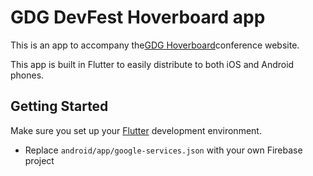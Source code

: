 # GDG DevFest Hoverboard app

This is an app to accompany the[GDG Hoverboard](https://github.com/gdg-x/hoverboard)conference website.

This app is built in Flutter to easily distribute to both iOS and Android phones.

## Getting Started

Make sure you set up your [Flutter](http://flutter.io/) development environment.

* Replace `android/app/google-services.json` with your own Firebase project